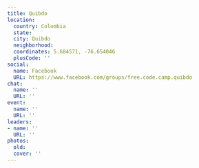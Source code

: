 ```yaml
---
title: Quibdo
location:
  country: Colombia
  state: 
  city: Quibdo
  neighborhood: 
  coordinates: 5.684571, -76.654046
  plusCode: ''
social:
  name: Facebook
  URL: https://www.facebook.com/groups/free.code.camp.quibdo
chat:
  name: ''
  URL: ''
event:
  name: ''
  URL: ''
leaders:
- name: ''
  URL: ''
photos:
  old: 
  cover: ''
---
```


